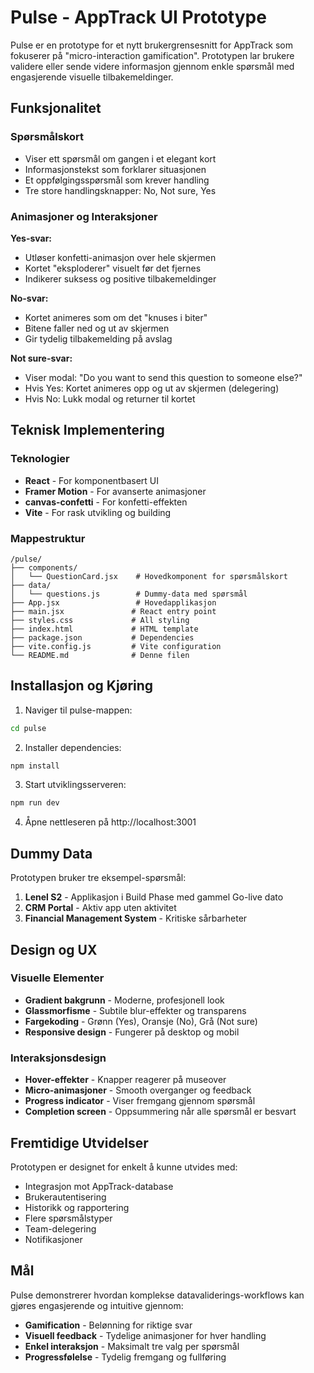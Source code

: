 # Pulse - AppTrack UI Prototype

Pulse er en prototype for et nytt brukergrensesnitt for AppTrack som fokuserer på "micro-interaction gamification". Prototypen lar brukere validere eller sende videre informasjon gjennom enkle spørsmål med engasjerende visuelle tilbakemeldinger.

## Funksjonalitet

### Spørsmålskort
- Viser ett spørsmål om gangen i et elegant kort
- Informasjonstekst som forklarer situasjonen
- Et oppfølgingsspørsmål som krever handling
- Tre store handlingsknapper: No, Not sure, Yes

### Animasjoner og Interaksjoner

**Yes-svar:**
- Utløser konfetti-animasjon over hele skjermen
- Kortet "eksploderer" visuelt før det fjernes
- Indikerer suksess og positive tilbakemeldinger

**No-svar:**
- Kortet animeres som om det "knuses i biter"
- Bitene faller ned og ut av skjermen
- Gir tydelig tilbakemelding på avslag

**Not sure-svar:**
- Viser modal: "Do you want to send this question to someone else?"
- Hvis Yes: Kortet animeres opp og ut av skjermen (delegering)
- Hvis No: Lukk modal og returner til kortet

## Teknisk Implementering

### Teknologier
- **React** - For komponentbasert UI
- **Framer Motion** - For avanserte animasjoner
- **canvas-confetti** - For konfetti-effekten
- **Vite** - For rask utvikling og building

### Mappestruktur
```
/pulse/
├── components/
│   └── QuestionCard.jsx    # Hovedkomponent for spørsmålskort
├── data/
│   └── questions.js        # Dummy-data med spørsmål
├── App.jsx                 # Hovedapplikasjon
├── main.jsx               # React entry point
├── styles.css             # All styling
├── index.html             # HTML template
├── package.json           # Dependencies
├── vite.config.js         # Vite configuration
└── README.md              # Denne filen
```

## Installasjon og Kjøring

1. Naviger til pulse-mappen:
```bash
cd pulse
```

2. Installer dependencies:
```bash
npm install
```

3. Start utviklingsserveren:
```bash
npm run dev
```

4. Åpne nettleseren på http://localhost:3001

## Dummy Data

Prototypen bruker tre eksempel-spørsmål:

1. **Lenel S2** - Applikasjon i Build Phase med gammel Go-live dato
2. **CRM Portal** - Aktiv app uten aktivitet
3. **Financial Management System** - Kritiske sårbarheter

## Design og UX

### Visuelle Elementer
- **Gradient bakgrunn** - Moderne, profesjonell look
- **Glassmorfisme** - Subtile blur-effekter og transparens
- **Fargekoding** - Grønn (Yes), Oransje (No), Grå (Not sure)
- **Responsive design** - Fungerer på desktop og mobil

### Interaksjonsdesign
- **Hover-effekter** - Knapper reagerer på museover
- **Micro-animasjoner** - Smooth overganger og feedback
- **Progress indicator** - Viser fremgang gjennom spørsmål
- **Completion screen** - Oppsummering når alle spørsmål er besvart

## Fremtidige Utvidelser

Prototypen er designet for enkelt å kunne utvides med:
- Integrasjon mot AppTrack-database
- Brukerautentisering
- Historikk og rapportering
- Flere spørsmålstyper
- Team-delegering
- Notifikasjoner

## Mål

Pulse demonstrerer hvordan komplekse datavaliderings-workflows kan gjøres engasjerende og intuitive gjennom:
- **Gamification** - Belønning for riktige svar
- **Visuell feedback** - Tydelige animasjoner for hver handling
- **Enkel interaksjon** - Maksimalt tre valg per spørsmål
- **Progressfølelse** - Tydelig fremgang og fullføring
